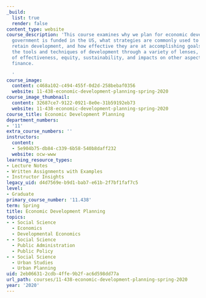 ```yaml
---
_build:
  list: true
  render: false
content_type: website
course_description: 'This course examines why we plan for economic development, how
  government is funded in the US, what strategies are commonly used to attract and
  retain development, and how effective they are at accomplishing goals. We look at
  the tools and techniques of development through a variety of lenses, including those
  of effectiveness, equity, sustainability, and impacts on other aspects of public
  finance.

  '
course_image:
  content: c468a102-c494-455f-0d2d-258bebaf0356
  website: 11-438-economic-development-planning-spring-2020
course_image_thumbnail:
  content: 32687ce7-9122-0921-8e0e-31b59192eb73
  website: 11-438-economic-development-planning-spring-2020
course_title: Economic Development Planning
department_numbers:
- '11'
extra_course_numbers: ''
instructors:
  content:
  - 5e904b75-db84-c339-6b58-540b8daff232
  website: ocw-www
learning_resource_types:
- Lecture Notes
- Written Assignments with Examples
- Instructor Insights
legacy_uid: d4d7569e-b9d1-bab7-e61b-2f7bf1faf7c5
level:
- Graduate
primary_course_number: '11.438'
term: Spring
title: Economic Development Planning
topics:
- - Social Science
  - Economics
  - Developmental Economics
- - Social Science
  - Public Administration
  - Public Policy
- - Social Science
  - Urban Studies
  - Urban Planning
uid: 2eb06631-2cdb-4ffe-9b2f-ac6d598dd77a
url_path: courses/11-438-economic-development-planning-spring-2020
year: '2020'
---
```

